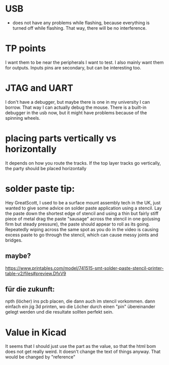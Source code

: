 # USB
- does not have any problems while flashing, because everything is turned off while flashing. That way, there will be no interference.

# TP points
I want them to be near the peripherals I want to test. I also mainly want them for outputs. Inputs pins are secondary, but can be interesting too.

# JTAG and UART
I don't have a debugger, but maybe there is one in my university I can borrow. That way I can actually debug the mouse. There is a built-in debugger in the usb now, but it might have problems because of the spinning wheels.

# placing parts vertically vs horizontally
It depends on how you route the tracks. If the top layer tracks go vertically, the party should be placed horizontally

# solder paste tip:
Hey GreatScott, I used to be a surface mount assembly tech in the UK, just wanted to give some advice on solder paste application using a stencil. Lay the paste down the shortest edge of stencil and using a thin but fairly stiff piece of metal drag the paste "sausage" across the stencil in one go(using firm but steady pressure), the paste should appear to roll as its going. Repeatedly wiping across the same spot as you do in the video is causing excess paste to go through the stencil, which can cause messy joints and bridges.

## maybe?
https://www.printables.com/model/741515-smt-solder-paste-stencil-printer-table-v2/files#preview.DfxV9

## für die zukunft:
npth (löcher) ins pcb placen, die dann auch im stencil vorkommen. dann einfach ein jig 3d printen, wo die Löcher durch einen "pin" übereinander gelegt werden und die resultate sollten perfekt sein.

# Value in Kicad
It seems that I should just use the part as the value, so that the html bom does not get really weird. It doesn't change the text of things anyway. That would be changed by "reference"
